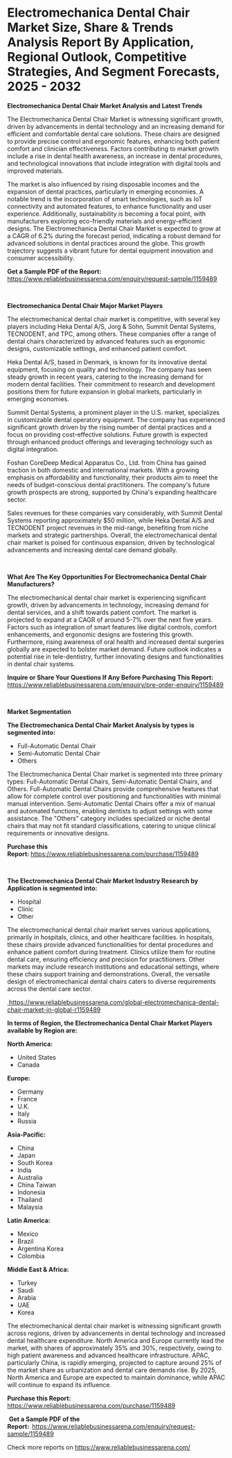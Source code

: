 <p><h1>Electromechanica Dental Chair Market Size, Share & Trends Analysis Report By Application, Regional Outlook, Competitive Strategies, And Segment Forecasts, 2025 - 2032</h1></p><p><strong>Electromechanica Dental Chair Market Analysis and Latest Trends</strong></p>
<p><p>The Electromechanica Dental Chair Market is witnessing significant growth, driven by advancements in dental technology and an increasing demand for efficient and comfortable dental care solutions. These chairs are designed to provide precise control and ergonomic features, enhancing both patient comfort and clinician effectiveness. Factors contributing to market growth include a rise in dental health awareness, an increase in dental procedures, and technological innovations that include integration with digital tools and improved materials.</p><p>The market is also influenced by rising disposable incomes and the expansion of dental practices, particularly in emerging economies. A notable trend is the incorporation of smart technologies, such as IoT connectivity and automated features, to enhance functionality and user experience. Additionally, sustainability is becoming a focal point, with manufacturers exploring eco-friendly materials and energy-efficient designs. The Electromechanica Dental Chair Market is expected to grow at a CAGR of 6.2% during the forecast period, indicating a robust demand for advanced solutions in dental practices around the globe. This growth trajectory suggests a vibrant future for dental equipment innovation and consumer accessibility.</p></p>
<p><strong>Get a Sample PDF of the Report:&nbsp;</strong> <a href="https://www.reliablebusinessarena.com/enquiry/request-sample/1159489?utm_campaign=1841&utm_medium=2&utm_source=Github&utm_content=ia&utm_term=22032025&utm_id=electromechanica-dental-chair">https://www.reliablebusinessarena.com/enquiry/request-sample/1159489</a></p>
<p>&nbsp;</p>
<p><strong>Electromechanica Dental Chair Major Market Players</strong></p>
<p><p>The electromechanical dental chair market is competitive, with several key players including Heka Dental A/S, Jorg & Sohn, Summit Dental Systems, TECNODENT, and TPC, among others. These companies offer a range of dental chairs characterized by advanced features such as ergonomic designs, customizable settings, and enhanced patient comfort.</p><p>Heka Dental A/S, based in Denmark, is known for its innovative dental equipment, focusing on quality and technology. The company has seen steady growth in recent years, catering to the increasing demand for modern dental facilities. Their commitment to research and development positions them for future expansion in global markets, particularly in emerging economies.</p><p>Summit Dental Systems, a prominent player in the U.S. market, specializes in customizable dental operatory equipment. The company has experienced significant growth driven by the rising number of dental practices and a focus on providing cost-effective solutions. Future growth is expected through enhanced product offerings and leveraging technology such as digital integration.</p><p>Foshan CoreDeep Medical Apparatus Co., Ltd. from China has gained traction in both domestic and international markets. With a growing emphasis on affordability and functionality, their products aim to meet the needs of budget-conscious dental practitioners. The company's future growth prospects are strong, supported by China's expanding healthcare sector.</p><p>Sales revenues for these companies vary considerably, with Summit Dental Systems reporting approximately $50 million, while Heka Dental A/S and TECNODENT project revenues in the mid-range, benefiting from niche markets and strategic partnerships. Overall, the electromechanical dental chair market is poised for continuous expansion, driven by technological advancements and increasing dental care demand globally.</p></p>
<p>&nbsp;</p>
<p><strong>What Are The Key Opportunities For Electromechanica Dental Chair Manufacturers?</strong></p>
<p><p>The electromechanical dental chair market is experiencing significant growth, driven by advancements in technology, increasing demand for dental services, and a shift towards patient comfort. The market is projected to expand at a CAGR of around 5-7% over the next five years. Factors such as integration of smart features like digital controls, comfort enhancements, and ergonomic designs are fostering this growth. Furthermore, rising awareness of oral health and increased dental surgeries globally are expected to bolster market demand. Future outlook indicates a potential rise in tele-dentistry, further innovating designs and functionalities in dental chair systems.</p></p>
<p><strong>Inquire or Share Your Questions If Any Before Purchasing This Report:</strong> <a href="https://www.reliablebusinessarena.com/enquiry/pre-order-enquiry/1159489?utm_campaign=1841&utm_medium=2&utm_source=Github&utm_content=ia&utm_term=22032025&utm_id=electromechanica-dental-chair">https://www.reliablebusinessarena.com/enquiry/pre-order-enquiry/1159489</a></p>
<p>&nbsp;</p>
<p><strong>Market Segmentation</strong></p>
<p><strong>The Electromechanica Dental Chair Market Analysis by types is segmented into:</strong></p>
<p><ul><li>Full-Automatic Dental Chair</li><li>Semi-Automatic Dental Chair</li><li>Others</li></ul></p>
<p><p>The Electromechanica Dental Chair market is segmented into three primary types: Full-Automatic Dental Chairs, Semi-Automatic Dental Chairs, and Others. Full-Automatic Dental Chairs provide comprehensive features that allow for complete control over positioning and functionalities with minimal manual intervention. Semi-Automatic Dental Chairs offer a mix of manual and automated functions, enabling dentists to adjust settings with some assistance. The "Others" category includes specialized or niche dental chairs that may not fit standard classifications, catering to unique clinical requirements or innovative designs.</p></p>
<p><strong>Purchase this Report:&nbsp;</strong><a href="https://www.reliablebusinessarena.com/purchase/1159489?utm_campaign=1841&utm_medium=2&utm_source=Github&utm_content=ia&utm_term=22032025&utm_id=electromechanica-dental-chair">https://www.reliablebusinessarena.com/purchase/1159489</a></p>
<p>&nbsp;</p>
<p><strong>The Electromechanica Dental Chair Market Industry Research by Application is segmented into:</strong></p>
<p><ul><li>Hospital</li><li>Clinic</li><li>Other</li></ul></p>
<p><p>The electromechanical dental chair market serves various applications, primarily in hospitals, clinics, and other healthcare facilities. In hospitals, these chairs provide advanced functionalities for dental procedures and enhance patient comfort during treatment. Clinics utilize them for routine dental care, ensuring efficiency and precision for practitioners. Other markets may include research institutions and educational settings, where these chairs support training and demonstrations. Overall, the versatile design of electromechanical dental chairs caters to diverse requirements across the dental care sector.</p></p>
<p><a href="https://www.reliablebusinessarena.com/global-electromechanica-dental-chair-market-in-global-r1159489?utm_campaign=1841&utm_medium=2&utm_source=Github&utm_content=ia&utm_term=22032025&utm_id=electromechanica-dental-chair">&nbsp;https://www.reliablebusinessarena.com/global-electromechanica-dental-chair-market-in-global-r1159489</a></p>
<p><strong>In terms of Region, the Electromechanica Dental Chair Market Players available by Region are:</strong></p>
<p>
    <p> <strong> North America: </strong>
        <ul>
            <li>United States</li>
            <li>Canada</li>
        </ul>
        </p> 
    <p> <strong> Europe: </strong>
        <ul>
            <li>Germany</li>
            <li>France</li>
            <li>U.K.</li>
            <li>Italy</li>
            <li>Russia</li>
        </ul>
        </p> 
    <p> <strong> Asia-Pacific: </strong>
        <ul>
            <li>China</li>
            <li>Japan</li>
            <li>South Korea</li>
            <li>India</li>
            <li>Australia</li>
            <li>China Taiwan</li>
            <li>Indonesia</li>
            <li>Thailand</li>
            <li>Malaysia</li>
        </ul>
        </p> 
    <p> <strong> Latin America: </strong>
        <ul>
            <li>Mexico</li>
            <li>Brazil</li>
            <li>Argentina Korea</li>
            <li>Colombia</li>
        </ul>
        </p> 
    <p> <strong> Middle East & Africa: </strong>
        <ul>
            <li>Turkey</li>
            <li>Saudi</li>
            <li>Arabia</li>
            <li>UAE</li>
            <li>Korea</li>
        </ul>
    </p>
    </p>
<p><p>The electromechanical dental chair market is witnessing significant growth across regions, driven by advancements in dental technology and increased dental healthcare expenditure. North America and Europe currently lead the market, with shares of approximately 35% and 30%, respectively, owing to high patient awareness and advanced healthcare infrastructure. APAC, particularly China, is rapidly emerging, projected to capture around 25% of the market share as urbanization and dental care demands rise. By 2025, North America and Europe are expected to maintain dominance, while APAC will continue to expand its influence.</p></p>
<p><strong>Purchase this Report: </strong><a href="https://www.reliablebusinessarena.com/purchase/1159489?utm_campaign=1841&utm_medium=2&utm_source=Github&utm_content=ia&utm_term=22032025&utm_id=electromechanica-dental-chair">https://www.reliablebusinessarena.com/purchase/1159489</a></p>
<p>&nbsp;<strong>Get a Sample PDF of the Report:&nbsp;&nbsp;</strong><a href="https://www.reliablebusinessarena.com/enquiry/request-sample/1159489?utm_campaign=1841&utm_medium=2&utm_source=Github&utm_content=ia&utm_term=22032025&utm_id=electromechanica-dental-chair">https://www.reliablebusinessarena.com/enquiry/request-sample/1159489</a></p>
<p><strong></strong></p>
<p>Check more reports on <a href="https://www.reliablebusinessarena.com/?utm_campaign=1841&utm_medium=2&utm_source=Github&utm_content=ia&utm_term=22032025&utm_id=electromechanica-dental-chair">https://www.reliablebusinessarena.com/</a></p>